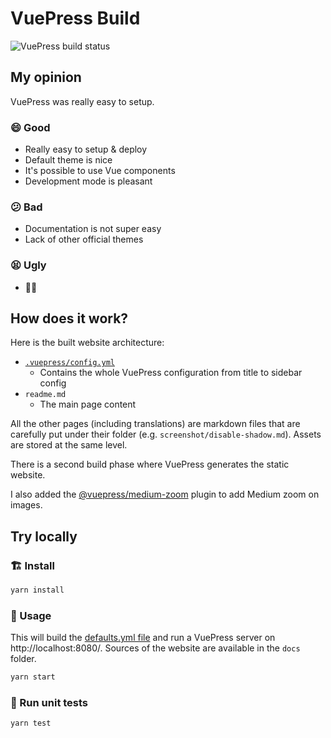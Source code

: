 # VuePress Build
![VuePress build status](https://api.netlify.com/api/v1/badges/e73b1f35-9442-45e1-b7b4-6eed2b102a9c/deploy-status)

## My opinion
VuePress was really easy to setup.

### 😄 Good
- Really easy to setup & deploy
- Default theme is nice
- It's possible to use Vue components
- Development mode is pleasant

### 😕 Bad
- Documentation is not super easy
- Lack of other official themes

### 😫 Ugly
- 🤷‍♂️

## How does it work?
Here is the built website architecture:
- [`.vuepress/config.yml`](./templates/.vuepress/config.yml.handlebars)
  * Contains the whole VuePress configuration from title to sidebar config
- `readme.md`
  * The main page content

All the other pages (including translations) are markdown files that are carefully put under their folder (e.g. `screenshot/disable-shadow.md`). Assets are stored at the same level.

There is a second build phase where VuePress generates the static website.

I also added the [@vuepress/medium-zoom](https://v1.vuepress.vuejs.org/plugin/official/plugin-medium-zoom.html) plugin to add Medium zoom on images.

## Try locally
### 🏗 Install

```sh
yarn install
```

### 🚀 Usage

This will build the [defaults.yml file](../../defaults.yml) and run a VuePress server on http://localhost:8080/. Sources of the website are available in the `docs` folder.

```sh
yarn start
```

### 🚧 Run unit tests

```sh
yarn test
```
